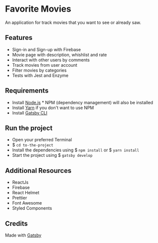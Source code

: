 # Favorite Movies

An application for track movies that you want to see or already saw.

## Features
  - Sign-in and Sign-up with Firebase
  - Movie page with description, whishlist and rate
  - Interact with other users by comments
  - Track movies from user account
  - Filter movies by categories
  - Tests with Jest and Enzyme

## Requirements

- Install [Node.js](https://nodejs.org) * NPM (dependency management) will also be installed
- Install [Yarn](https://yarnpkg.com/lang/en/docs/install/) if you don't want to use NPM
- Install [Gatsby CLI](https://github.com/gatsbyjs/gatsby/)

## Run the project

- Open your preferred Terminal
- $ ```cd to-the-project```
- Install the dependencies using $ ```npm install``` or $ ```yarn install```
- Start the project using $ ```gatsby develop```

## Additional Resources
- ReactJs
- Firebase
- React Helmet
- Prettier
- Font Awesome
- Styled Components

## Credits

Made with [Gatsby](https://github.com/gatsbyjs/gatsby/)
